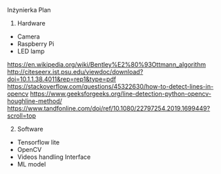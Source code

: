 Inżynierka Plan

1. Hardware
* Camera 
* Raspberry Pi
* LED lamp

https://en.wikipedia.org/wiki/Bentley%E2%80%93Ottmann_algorithm
http://citeseerx.ist.psu.edu/viewdoc/download?doi=10.1.1.38.4011&rep=rep1&type=pdf
https://stackoverflow.com/questions/45322630/how-to-detect-lines-in-opencv
https://www.geeksforgeeks.org/line-detection-python-opencv-houghline-method/
https://www.tandfonline.com/doi/ref/10.1080/22797254.2019.1699449?scroll=top

2. Software
* Tensorflow lite
* OpenCV
* Videos handling Interface
* ML model
